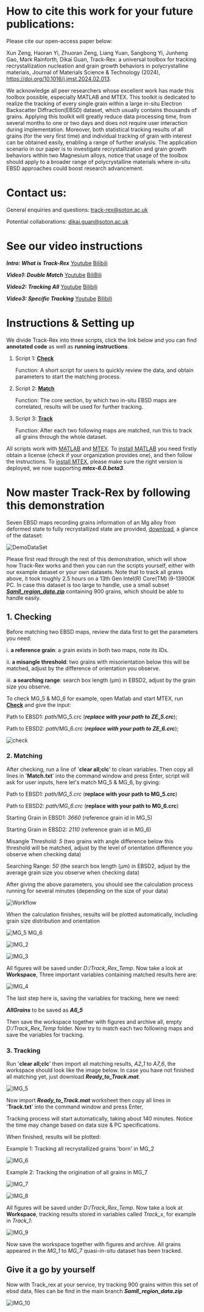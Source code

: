 # How to cite this work for your future publications:

Please cite our open-access paper below:

Xun Zeng, Haoran Yi, Zhuoran Zeng, Liang Yuan, Sangbong Yi, Junheng Gao, Mark Rainforth, Dikai Guan, Track-Rex: a universal toolbox for tracking recrystallization nucleation and grain growth behaviors in polycrystalline materials, Journal of Materials Science & Technology (2024), https://doi.org/10.1016/j.jmst.2024.02.013.

We acknowledge all peer researchers whose excellent work has made this toolbox possible, especially MATLAB and MTEX. This toolkit is dedicated to realize the tracking of every single grain within a large in-situ Electron Backscatter Diffraction(EBSD) dataset, which usually contains thousands of grains. Applying this toolkit will greatly reduce data processing time, from several months to one or two days and does not require user interaction during implementation. Moreover, both statistical tracking results of all grains (for the very first time) and individual tracking of grain with interest can be obtained easily, enabling a range of further analysis. The application scenario in our paper is to investigate recrystallization and grain growth behaviors within two Magnesium alloys, notice that usage of the toolbox should apply to a broader range of polycrystalline materials where in-situ EBSD approaches could boost research advancement.

# Contact us:

General enquiries and questions: track-rex@soton.ac.uk

Potential collaborations: dikai.guan@soton.ac.uk 

# See our video instructions

_**Intro: What is Track-Rex**_ [Youtube](https://www.youtube.com/watch?v=hkKFDYwRhTQ) [Bilibili](https://www.bilibili.com/video/BV1mv421r77j)

_**Video1: Double Match**_ [Youtube](https://www.youtube.com/watch?v=_GstKJvMVOc) [BiliBili](https://www.bilibili.com/video/BV1YK421t7Na)

_**Video2: Tracking All**_ [Youtube](https://www.youtube.com/watch?v=VfS-a9o_TUI) [Bilibili](https://www.bilibili.com/video/BV1ix4y1C76C)

_**Video3: Specific Tracking**_ [Youtube](https://www.youtube.com/watch?v=_l_4D8OAZRc) [Bilibili](https://www.bilibili.com/video/BV1Ex4y1r7eF)

# Instructions & Setting up

We divide Track-Rex into three scripts, click the link below and you can find **annotated code** as well as **running instructions**.

1. Script 1: [**Check**](https://github.com/TrackRex/Track-Rex/blob/main/1.Check.md)

   Function: A short script for users to quickly review the data, and obtain parameters to start the matching process.

4. Script 2:  [**Match**](https://github.com/TrackRex/Track-Rex/blob/main/2.Match.md)

   Function: The core section, by which two in-situ EBSD maps are correlated, results will be used for further tracking.

5. Script 3: [**Track**](https://github.com/TrackRex/Track-Rex/blob/main/3.Track.md)

   Function: After each two following maps are matched, run this to track all grains through the whole dataset.

All scripts work with [MATLAB](https://uk.mathworks.com/products/matlab.html) and [MTEX](https://mtex-toolbox.github.io/index). To [install MATLAB](https://login.mathworks.com/embedded-login/landing.html?cid=getmatlab&s_tid=gn_getml) you need firstly obtain a license (check if your organization provides one), and then follow the instructions. To [install MTEX](https://mtex-toolbox.github.io/download), please make sure the right version is deployed, we now supporting **_mtex-6.0.beta3_**.

# Now master Track-Rex by following this demonstration

Seven EBSD maps recording grains information of an Mg alloy from deformed state to fully recrystallized state are provided, [download](https://sotonac-my.sharepoint.com/:f:/g/personal/hy1v22_soton_ac_uk/EspZ87_7f1lDpcOm3537Q3kBsKB2qeoj4U2CkR0WyjqAlw?e=nyAZmb), a glance of the dataset:

![DemoDataSet](https://github.com/TrackRex/Track-Rex/assets/161822160/1e3f8b30-05c4-4b36-8d70-7690bea3697a)

Please first read through the rest of this demonstration, which will show how Track-Rex works and then you can run the scripts yourself, either with our example dataset or your own datasets. Note that to track all grains above, it took roughly 2.5 hours on a 13th Gen Intel(R) Core(TM) i9-13900K PC. In case this dataset is too large to handle, use a small subset [_**Samll_region_data.zip**_](https://github.com/TrackRex/Track-Rex/blob/main/Small_region_data.zip) containing 900 grains, which should be able to handle easily.

## 1. Checking

Before matching two EBSD maps, review the data first to get the parameters you need: 

i. **a reference grain**: a grain exists in both two maps, note its IDs.

ii. **a misangle threshold**: two grains with misorientation below this will be matched, adjust by the difference of orientation you observe.

iii. **a searching range**: search box length (µm) in EBSD2, adjust by the grain size you observe.

To check MG_5 & MG_6 for example, open Matlab and start MTEX, run [**Check**](https://github.com/TrackRex/Track-Rex/blob/main/1.Check.md) and give the input:

Path to EBSD1: _path_/MG_5.crc (_**replace with your path to ZE_5.crc**_);

Path to EBSD2: _path_/MG_6.crc (_**replace with your path to ZE_6.crc**_);

![check](https://github.com/TrackRex/Track-Rex/assets/161822160/8c9c450e-df22-498a-a7c2-0579460c6942)

### 2. Matching

After checking, run a line of '**clear all;clc**' to clean variables. Then copy all lines in '**Match.txt**' into the command window and press Enter, script will ask for user inputs, here let's match MG_5 & MG_6, by giving:

Path to EBSD1: _path/MG_5.crc_ (**replace with your path to MG_5.crc**)

Path to EBSD2: _path/MG_6.crc_ (**replace with your path to MG_6.crc**)

Starting Grain in EBSD1: _3660_ (reference grain id in MG_5)

Starting Grain in EBSD2: _2110_ (reference grain id in MG_6)

Misangle Threshold: _5_ (two grains with angle difference below this threshold will be matched, adjust by the level of orientation difference you observe when checking data)

Searching Range: _50_ (the search box length (µm) in EBSD2, adjust by the average grain size you observe when checking data)

After giving the above parameters, you should see the calculation process running for several minutes (depending on the size of your data)

![Workflow](https://github.com/TrackRex/Track_Rex/assets/161822160/c1757a20-0401-4c7d-9b85-558c29600195)

When the calculation finishes, results will be plotted automatically, including grain size distribution and orientation

![MG_5   MG_6](https://github.com/TrackRex/Track-Rex/assets/161822160/7136a795-9584-4c2f-9af2-cec7ed41eff7)

![IMG_2](https://github.com/TrackRex/Track_Rex/assets/161822160/8a70327c-0e94-453c-bc5f-7fd8ddc193b7)

![IMG_3](https://github.com/TrackRex/Track_Rex/assets/161822160/8211aba2-6482-4ed6-8989-bfe16cdba542)

All figures will be saved under _D:/Track_Rex_Temp_. Now take a look at **Workspace**, Three important variables containing matched results here are:

![IMG_4](https://github.com/TrackRex/Track_Rex/assets/161822160/ca2d8a9f-74ef-484d-a2d4-3e02539fd8f7)

The last step here is, saving the variables for tracking, here we need:

_**AllGrains**_ to be saved as _**A6_5**_

Then save the workspace together with figures and archive all, empty _D:/Track_Rex_Temp_ folder. Now try to match each two following maps and save the variables for tracking.

### 3. Tracking

Run '**clear all;clc**' then import all matching results, _A2_1_ to _A7_6_, the workspace should look like the image below. In case you have not finished all matching yet, just download _**Ready_to_Track.mat**_.

![IMG_5](https://github.com/TrackRex/Track_Rex/assets/161822160/26084bc2-91a7-4b69-b387-dc0d298fc815)

Now import _**Ready_to_Track.mat**_ worksheet then copy all lines in '**Track.txt**' into the command window and press Enter,

Tracking process will start automatically, taking about 140 minutes. Notice the time may change based on data size & PC specifications.

When finished, results will be plotted:

Example 1: Tracking all recrystallized grains 'born' in MG_2

![IMG_6](https://github.com/TrackRex/Track_Rex/assets/161822160/49a15b47-5c0e-433f-816d-35381207f825)

Example 2: Tracking the origination of all grains in MG_7

![IMG_7](https://github.com/TrackRex/Track_Rex/assets/161822160/4af38204-0bf6-4d38-8b95-7a59b13e2069)

![IMG_8](https://github.com/TrackRex/Track_Rex/assets/161822160/d35ebba4-5edc-4b8f-8c44-c565b535c900)

All figures will be saved under _D:/Track_Rex_Temp_. Now take a look at **Workspace**, tracking results stored in variables called _Track_x_, for example in _Track_1_:

![IMG_9](https://github.com/TrackRex/Track_Rex/assets/161822160/fefe1162-6fc6-4974-a4e7-bd1ad5a7e69b)

Now save the workspace together with figures and archive. All grains appeared in the _MG_1_ to _MG_7_ quasi-in-situ dataset has been tracked.

## Give it a go by yourself

Now with Track_rex at your service, try tracking 900 grains within this set of ebsd data, files can be find in the main branch _**Samll_region_data.zip**_

![IMG_10](https://github.com/TrackRex/Track_Rex/assets/161822160/87650bb6-60d6-495b-96ad-c21ad98814f5)

